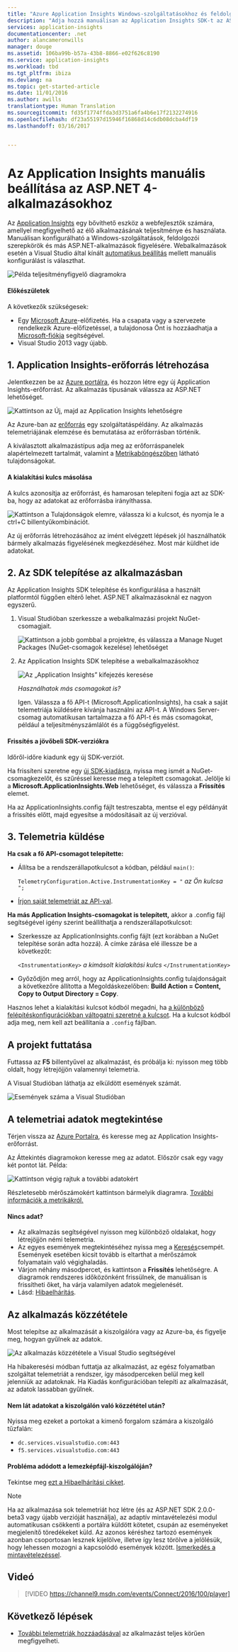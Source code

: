 ```yaml
---
title: "Azure Application Insights Windows-szolgáltatásokhoz és feldolgozói szerepkörökhöz | Microsoft Docs"
description: "Adja hozzá manuálisan az Application Insights SDK-t az ASP.NET-alkalmazáshoz a használat, a rendelkezésre állás és a teljesítmény elemzése érdekében."
services: application-insights
documentationcenter: .net
author: alancameronwills
manager: douge
ms.assetid: 106ba99b-b57a-43b8-8866-e02f626c8190
ms.service: application-insights
ms.workload: tbd
ms.tgt_pltfrm: ibiza
ms.devlang: na
ms.topic: get-started-article
ms.date: 11/01/2016
ms.author: awills
translationtype: Human Translation
ms.sourcegitcommit: fd35f1774ffda3d3751a6fa4b6e17f2132274916
ms.openlocfilehash: df23a55197d15946f16868d14c6db08dcba4df19
ms.lasthandoff: 03/16/2017


---
```

# <a name="manually-configure-application-insights-for-aspnet-4-applications"></a>Az Application Insights manuális beállítása az ASP.NET 4-alkalmazásokhoz
Az [Application Insights](app-insights-overview.md) egy bővíthető eszköz a webfejlesztők számára, amellyel megfigyelhető az élő alkalmazásának teljesítménye és használata. Manuálisan konfigurálható a Windows-szolgáltatások, feldolgozói szerepkörök és más ASP.NET-alkalmazások figyelésére. Webalkalmazások esetén a Visual Studio által kínált [automatikus beállítás](app-insights-asp-net.md) mellett manuális konfigurálást is választhat.

![Példa teljesítményfigyelő diagramokra](./media/app-insights-windows-services/10-perf.png)

#### <a name="before-you-start"></a>Előkészületek
A következők szükségesek:

* Egy [Microsoft Azure](http://azure.com)-előfizetés. Ha a csapata vagy a szervezete rendelkezik Azure-előfizetéssel, a tulajdonosa Önt is hozzáadhatja a [Microsoft-fiókja](http://live.com) segítségével.
* Visual Studio 2013 vagy újabb.

## <a name="add"></a>1. Application Insights-erőforrás létrehozása
Jelentkezzen be az [Azure portálra](https://portal.azure.com/), és hozzon létre egy új Application Insights-erőforrást. Az alkalmazás típusának válassza az ASP.NET lehetőséget.

![Kattintson az Új, majd az Application Insights lehetőségre](./media/app-insights-windows-services/01-new-asp.png)

Az Azure-ban az [erőforrás](app-insights-resources-roles-access-control.md) egy szolgáltatáspéldány. Az alkalmazás telemetriájának elemzése és bemutatása az erőforrásban történik.

A kiválasztott alkalmazástípus adja meg az erőforráspanelek alapértelmezett tartalmát, valamint a [Metrikaböngészőben](app-insights-metrics-explorer.md) látható tulajdonságokat.

#### <a name="copy-the-instrumentation-key"></a>A kialakítási kulcs másolása
A kulcs azonosítja az erőforrást, és hamarosan telepíteni fogja azt az SDK-ba, hogy az adatokat az erőforrásba irányíthassa.

![Kattintson a Tulajdonságok elemre, válassza ki a kulcsot, és nyomja le a ctrl+C billentyűkombinációt.](./media/app-insights-windows-services/02-props-asp.png)

Az új erőforrás létrehozásához az imént elvégzett lépések jól használhatók bármely alkalmazás figyelésének megkezdéséhez. Most már küldhet ide adatokat.

## <a name="sdk"></a>2. Az SDK telepítése az alkalmazásban
Az Application Insights SDK telepítése és konfigurálása a használt platformtól függően eltérő lehet. ASP.NET alkalmazásoknál ez nagyon egyszerű.

1. Visual Studióban szerkessze a webalkalmazási projekt NuGet-csomagjait.
   
    ![Kattintson a jobb gombbal a projektre, és válassza a Manage Nuget Packages (NuGet-csomagok kezelése) lehetőséget](./media/app-insights-windows-services/03-nuget.png)
2. Az Application Insights SDK telepítése a webalkalmazásokhoz
   
    ![Az „Application Insights” kifejezés keresése](./media/app-insights-windows-services/04-ai-nuget.png)
   
    *Használhatok más csomagokat is?*
   
    Igen. Válassza a fő API-t (Microsoft.ApplicationInsights), ha csak a saját telemetriája küldésére kívánja használni az API-t. A Windows Server-csomag automatikusan tartalmazza a fő API-t és más csomagokat, például a teljesítményszámlálót és a függőségfigyelést. 

#### <a name="to-upgrade-to-future-sdk-versions"></a>Frissítés a jövőbeli SDK-verziókra
Időről-időre kiadunk egy új SDK-verziót.

Ha frissíteni szeretne egy [új SDK-kiadásra](https://github.com/Microsoft/ApplicationInsights-dotnet-server/releases/), nyissa meg ismét a NuGet-csomagkezelőt, és szűréssel keresse meg a telepített csomagokat. Jelölje ki a **Microsoft.ApplicationInsights.Web** lehetőséget, és válassza a **Frissítés** elemet.

Ha az ApplicationInsights.config fájlt testreszabta, mentse el egy példányát a frissítés előtt, majd egyesítse a módosításait az új verzióval.

## <a name="3-send-telemetry"></a>3. Telemetria küldése
**Ha csak a fő API-csomagot telepítette:**

* Állítsa be a rendszerállapotkulcsot a kódban, például `main()`: 
  
    `TelemetryConfiguration.Active.InstrumentationKey = "` *az Ön kulcsa* `";` 
* [Írjon saját telemetriát az API-val](app-insights-api-custom-events-metrics.md#ikey).

**Ha más Application Insights-csomagokat is telepített,** akkor a .config fájl segítségével igény szerint beállíthatja a rendszerállapotkulcsot:

* Szerkessze az ApplicationInsights.config fájlt (ezt korábban a NuGet telepítése során adta hozzá). A címke zárása elé illessze be a következőt:
  
    `<InstrumentationKey>` *a kimásolt kialakítási kulcs* `</InstrumentationKey>`
* Győződjön meg arról, hogy az ApplicationInsights.config tulajdonságait a következőre állította a Megoldáskezelőben: **Build Action = Content, Copy to Output Directory = Copy**.

Hasznos lehet a kialakítási kulcsot kódból megadni, ha [a különböző felépítéskonfigurációkban váltogatni szeretné a kulcsot](app-insights-separate-resources.md). Ha a kulcsot kódból adja meg, nem kell azt beállítania a `.config` fájlban.

## <a name="run"></a> A projekt futtatása
Futtassa az **F5** billentyűvel az alkalmazást, és próbálja ki: nyisson meg több oldalt, hogy létrejöjjön valamennyi telemetria.

A Visual Studióban láthatja az elküldött események számát.

![Események száma a Visual Studióban](./media/app-insights-windows-services/appinsights-09eventcount.png)

## <a name="monitor"></a> A telemetriai adatok megtekintése
Térjen vissza az [Azure Portalra](https://portal.azure.com/), és keresse meg az Application Insights-erőforrást.

Az Áttekintés diagramokon keresse meg az adatot. Először csak egy vagy két pontot lát. Példa:

![Kattintson végig rajtuk a további adatokért](./media/app-insights-windows-services/12-first-perf.png)

Részletesebb mérőszámokért kattintson bármelyik diagramra. [További információk a metrikákról.](app-insights-web-monitor-performance.md)

#### <a name="no-data"></a>Nincs adat?
* Az alkalmazás segítségével nyisson meg különböző oldalakat, hogy létrejöjjön némi telemetria.
* Az egyes események megtekintéséhez nyissa meg a [Keresés](app-insights-diagnostic-search.md)csempét. Események esetében kicsit tovább is eltarthat a mérőszámok folyamatain való végighaladás.
* Várjon néhány másodpercet, és kattintson a **Frissítés** lehetőségre. A diagramok rendszeres időközönként frissülnek, de manuálisan is frissítheti őket, ha várja valamilyen adatok megjelenését.
* Lásd: [Hibaelhárítás](app-insights-troubleshoot-faq.md).

## <a name="publish-your-app"></a>Az alkalmazás közzététele
Most telepítse az alkalmazását a kiszolgálóra vagy az Azure-ba, és figyelje meg, hogyan gyűlnek az adatok.

![Az alkalmazás közzététele a Visual Studio segítségével](./media/app-insights-windows-services/15-publish.png)

Ha hibakeresési módban futtatja az alkalmazást, az egész folyamatban szolgáltat telemetriát a rendszer, így másodperceken belül meg kell jelenniük az adatoknak. Ha Kiadás konfigurációban telepíti az alkalmazását, az adatok lassabban gyűlnek.

#### <a name="no-data-after-you-publish-to-your-server"></a>Nem lát adatokat a kiszolgálón való közzététel után?
Nyissa meg ezeket a portokat a kimenő forgalom számára a kiszolgáló tűzfalán:

* `dc.services.visualstudio.com:443`
* `f5.services.visualstudio.com:443`

#### <a name="trouble-on-your-build-server"></a>Probléma adódott a lemezképfájl-kiszolgálóján?
Tekintse meg [ezt a Hibaelhárítási cikket](app-insights-asp-net-troubleshoot-no-data.md#NuGetBuild).

> [!NOTE]
> Ha az alkalmazása sok telemetriát hoz létre (és az ASP.NET SDK 2.0.0-beta3 vagy újabb verzióját használja), az adaptív mintavételezési modul automatikusan csökkenti a portálra küldött kötetet, csupán az eseményeket megjelenítő töredékeket küld. Az azonos kéréshez tartozó események azonban csoportosan lesznek kijelölve, illetve így lesz törölve a jelölésük, hogy lehessen mozogni a kapcsolódó események között. 
> [Ismerkedés a mintavételezéssel](app-insights-sampling.md).
> 
> 

## <a name="video"></a>Videó

> [!VIDEO https://channel9.msdn.com/events/Connect/2016/100/player]

## <a name="next-steps"></a>Következő lépések
* [További telemetriák hozzáadásával](app-insights-asp-net-more.md) az alkalmazást teljes körűen megfigyelheti.


